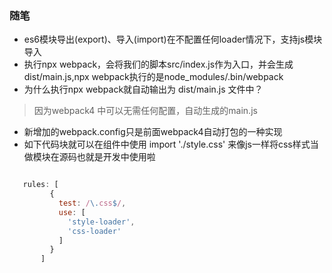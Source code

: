 ### 随笔

* es6模块导出(export)、导入(import)在不配置任何loader情况下，支持js模块导入
* 执行npx webpack，会将我们的脚本src/index.js作为入口，并会生成dist/main.js,npx webpack执行的是node_modules/.bin/webpack
* 为什么执行npx webpack就自动输出为 dist/main.js 文件中？
 > 因为webpack4 中可以无需任何配置，自动生成的main.js
 
* 新增加的webpack.config只是前面webpack4自动打包的一种实现
* 如下代码块就可以在组件中使用 import './style.css' 来像js一样将css样式当做模块在源码也就是开发中使用啦

```javascript

   rules: [
         {
           test: /\.css$/,
           use: [
             'style-loader',
             'css-loader'
           ]
         }
       ]
  
```
